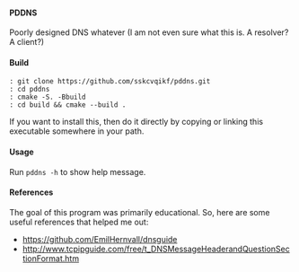 #### PDDNS
Poorly designed DNS whatever (I am not even sure what this is. A resolver? A client?)

#### Build
```shell
: git clone https://github.com/sskcvqikf/pddns.git
: cd pddns
: cmake -S. -Bbuild
: cd build && cmake --build .
```
If you want to install this, then do it directly by copying or linking this executable somewhere in your path.
#### Usage
Run `pddns -h` to show help message.

#### References
The goal of this program was primarily educational. So, here are some useful references that helped me out:
- https://github.com/EmilHernvall/dnsguide
- http://www.tcpipguide.com/free/t_DNSMessageHeaderandQuestionSectionFormat.htm